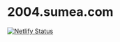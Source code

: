# 2004.sumea.com

[![Netlify Status](https://api.netlify.com/api/v1/badges/56be526e-afba-4c62-ac9f-836a83d7ab52/deploy-status)](https://app.netlify.com/sites/2004-sumea/deploys)
